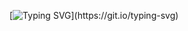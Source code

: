 [![Typing SVG](https://readme-typing-svg.herokuapp.com?font=Source+Code+Pro&pause=1000&color=39D353&width=435&lines=Welcome+to+my+GitHub+(%E3%82%B7_+_)%E3%82%B7)](https://git.io/typing-svg)

